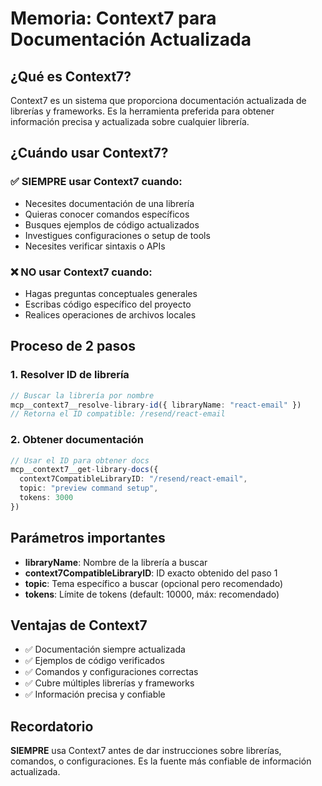 # Memoria: Context7 para Documentación Actualizada

## ¿Qué es Context7?

Context7 es un sistema que proporciona documentación actualizada de librerías y frameworks. Es la herramienta preferida para obtener información precisa y actualizada sobre cualquier librería.

## ¿Cuándo usar Context7?

### ✅ SIEMPRE usar Context7 cuando:
- Necesites documentación de una librería
- Quieras conocer comandos específicos
- Busques ejemplos de código actualizados
- Investigues configuraciones o setup de tools
- Necesites verificar sintaxis o APIs

### ❌ NO usar Context7 cuando:
- Hagas preguntas conceptuales generales
- Escribas código específico del proyecto
- Realices operaciones de archivos locales

## Proceso de 2 pasos

### 1. Resolver ID de librería
```typescript
// Buscar la librería por nombre
mcp__context7__resolve-library-id({ libraryName: "react-email" })
// Retorna el ID compatible: /resend/react-email
```

### 2. Obtener documentación
```typescript
// Usar el ID para obtener docs
mcp__context7__get-library-docs({
  context7CompatibleLibraryID: "/resend/react-email",
  topic: "preview command setup",
  tokens: 3000
})
```

## Parámetros importantes

- **libraryName**: Nombre de la librería a buscar
- **context7CompatibleLibraryID**: ID exacto obtenido del paso 1
- **topic**: Tema específico a buscar (opcional pero recomendado)
- **tokens**: Límite de tokens (default: 10000, máx: recomendado)

## Ventajas de Context7

- ✅ Documentación siempre actualizada
- ✅ Ejemplos de código verificados
- ✅ Comandos y configuraciones correctas
- ✅ Cubre múltiples librerías y frameworks
- ✅ Información precisa y confiable

## Recordatorio

**SIEMPRE** usa Context7 antes de dar instrucciones sobre librerías, comandos, o configuraciones. Es la fuente más confiable de información actualizada.